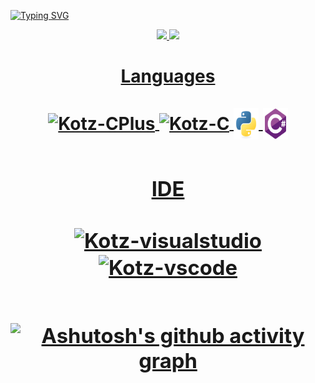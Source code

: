
[![Typing SVG](https://readme-typing-svg.herokuapp.com/?color=91b302&size=35&center=true&vCenter=true&width=1000&lines=HELLO,+I'm+Valter+Junior;a+computer+science+student;Learning+Languages+and+Frameworks+:%29)](https://git.io/typing-svg)

<div align="center">
  <a href="https://github.com/KoTzJr">
  <img height="180em" src="https://github-readme-stats.vercel.app/api?username=KoTzJr&show_icons=true&theme=merko&include_all_commits=true&count_private=true"/>
  <img height="180em" src="https://github-readme-stats.vercel.app/api/top-langs/?username=KoTzJr&layout=compact&langs_count=7&theme=merko"/>
</div>

##

<h1 align = "center" color = "91b302"> Languages<h/1>
<div style="display: inline_block"><br>
  <div align = "center">
  <img img align="center" alt="Kotz-CPlus" height="50" width="40" src="https://cdn.jsdelivr.net/gh/devicons/devicon/icons/cplusplus/cplusplus-original.svg" />  
  <img img align="center" alt="Kotz-C" height="50" width="40" src="https://cdn.jsdelivr.net/gh/devicons/devicon/icons/c/c-original.svg" />
  <img align="center" alt="Kotz-Python" height="50" width="40" src="https://raw.githubusercontent.com/devicons/devicon/master/icons/python/python-original.svg">
  <img align="center" alt="Kotz-Csharp" height="50" width="40" src="https://raw.githubusercontent.com/devicons/devicon/master/icons/csharp/csharp-original.svg">
</div>

##


<h3 align = "center"> IDE<h/3>
<div style="display: inline_block"><br>
  <div align = "center">
   <img align="center" alt="Kotz-visualstudio" height="50" width="40" src="https://cdn.jsdelivr.net/gh/devicons/devicon/icons/visualstudio/visualstudio-plain.svg" />
   <img align="center" alt="Kotz-vscode" height="50" width="40" src="https://cdn.jsdelivr.net/gh/devicons/devicon/icons/vscode/vscode-original.svg" />
</div>


##

[![Ashutosh's github activity graph](https://github-readme-activity-graph.vercel.app/graph?username=KoTzJr&bg_color=0a0f0b&color=68b587&line=293409&point=91b302&area=true&hide_border=true)](https://github.com/ashutosh00710/github-readme-activity-graph)
